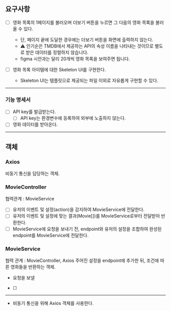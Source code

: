 ## 요구사항

- [ ] 영화 목록의 1페이지를 불러오며 더보기 버튼을 누르면 그 다음의 영화 목록을 불러 올 수 있다.

  - 단, 페이지 끝에 도달한 경우에는 더보기 버튼을 화면에 출력하지 않는다.
  - ⚠️ 인기순은 TMDB에서 제공하는 API의 속성 이름을 나타내는 것이므로 별도로 받은 데이터를 정렬하지 않습니다.
  - figma 시안과는 달리 20개씩 영화 목록을 보여주면 됩니다.

- [ ] 영화 목록 아이템에 대한 Skeleton UI를 구현한다.
  - Skeleton UI는 템플릿으로 제공되는 파일 이외로 자유롭게 구현할 수 있다.

---

### 기능 명세서

- [ ] API key를 발급받는다.
  - [ ] API key는 환경변수에 등록하여 외부에 노출하지 않는다.
- [ ] 영화 데이터를 받아온다.

---

## 객체

### Axios

비동기 통신을 담당하는 객체.

### MovieController

협력관계 : MovieService

- [ ] 유저의 이벤트 및 설정(action)을 감지하여 MovieService에 전달한다.
- [ ] 유저의 이벤트 및 설정에 맞는 결과(Movie[])를 MovieService로부터 전달받아 반환한다.
- [ ] MovieService에 요청을 보내기 전, endpoint와 유저의 설정을 조합하여 완성된 endpoint를 MovieService에 전달한다.

### MovieService

협력 관계 : MovieController, Axios
주어진 설정을 endpoint에 추가한 뒤, 조건에 따른 영화들을 반환하는 객체.

- 요청을 보낼
- [ ]

---

- 비동기 통신을 위해 Axios 객체를 사용한다.

